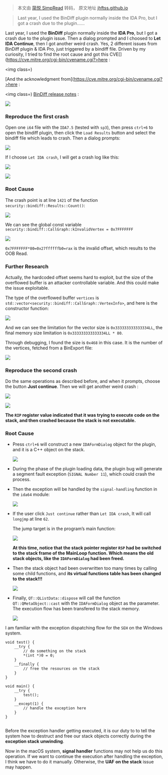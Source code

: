 > 本文由 [简悦 SimpRead](http://ksria.com/simpread/) 转码， 原文地址 [jhftss.github.io](https://jhftss.github.io/CVE-2021-22545/)

> Last year, I used the BinDiff plugin normally inside the IDA Pro, but I got a crash due to the plugin......

Last year, I used the **BinDiff** plugin normally inside the **IDA Pro**, but I got a crash due to the plugin issue. Then a dialog prompted and I choosed to **Let IDA Continue**, then I got another weird crash. Yes, 2 different issues from BinDiff plugin & IDA Pro, just triggered by a bindiff file. Driven by my curiosity, I tried to find the root cause and got this CVE[](https://cve.mitre.org/cgi-bin/cvename.cgi?>here</a> :</p><p></p><p><img class=)

[And the acknowledgment from](https://cve.mitre.org/cgi-bin/cvename.cgi?>here</a> :</p><p></p><p><img class=) [BinDiff release notes](https://www.zynamics.com/bindiff/manual/index.html#nyyyy7) :

![](https://jhftss.github.io/res/2021-8-14-CVE-2021-22545/image-20210814102646813.png)

### Reproduce the first crash

Open one `i64` file with the `IDA7.5` (tested with `sp3`), then press `ctrl+6` to open the bindiff plugin, then click the `Load Results` button and select the bindiff file which leads to crash. Then a dialog prompts:

![](https://jhftss.github.io/res/2021-8-14-CVE-2021-22545/image-20210814104334016.png)

If I choose `Let IDA crash`, I will get a crash log like this:

![](https://jhftss.github.io/res/2021-8-14-CVE-2021-22545/image-20210814104503083.png)

![](https://jhftss.github.io/res/2021-8-14-CVE-2021-22545/image-20210814104510909.png)

### Root Cause

The crash point is at line `1421` of the function `security::bindiff::Results::Count()`:

![](https://jhftss.github.io/res/2021-8-14-CVE-2021-22545/image-20210814104734516.png)

We can see the global const variable `security::bindiff::CallGraph::kInvalidVertex = 0x7FFFFFFF`

![](https://jhftss.github.io/res/2021-8-14-CVE-2021-22545/image-20210814104839499.png)

`0x7FFFFFFF*80=0x27ffffffb0=rax` is the invalid offset, which results to the OOB Read.

### Further Research

Actually, the hardcoded offset seems hard to exploit, but the size of the overflowed buffer is an attacker controllable variable. And this could make the issue exploitable.

The type of the overflowed buffer `vertices` is `std::vector<security::bindiff::CallGraph::VertexInfo>`, and here is the constructor function:

![](https://jhftss.github.io/res/2021-8-14-CVE-2021-22545/image-20210814105023152.png)

And we can see the limitation for the vector size is `0x333333333333334LL`, the final memory size limitation is `0x333333333333334LL * 80`.

Through debugging, I found the size is `0x468` in this case. It is the number of the vertices, fetched from a BinExport file:

![](https://jhftss.github.io/res/2021-8-14-CVE-2021-22545/image-20210814110845658.png)

### Reproduce the second crash

Do the same operations as described before, and when it prompts, choose the button **Just continue**. Then we will get another weird crash :

![](https://jhftss.github.io/res/2021-8-14-CVE-2021-22545/image-20210814111935464.png)

![](https://jhftss.github.io/res/2021-8-14-CVE-2021-22545/image-20210814112043367.png)

**The `RIP` register value indicated that it was trying to execute code on the stack, and then crashed because the stack is not executable.**

### Root Cause

*   Press `ctrl+6` will construct a new `IDAFormDialog` object for the plugin, and it is a C++ object on the stack.
    
    ![](https://jhftss.github.io/res/2021-8-14-CVE-2021-22545/image-20210814112201000.png)
    
*   During the phase of the plugin loading data, the plugin bug will generate a segment fault exception (`SIGNAL Number 11`), which could crash the process.
    
*   Then the exception will be handled by the `signal-handling` function in the `ida64` module:
    
    ![](https://jhftss.github.io/res/2021-8-14-CVE-2021-22545/image-20210814112226532.png)
    
*   If the user click `Just continue` rather than `Let IDA crash`, It will call `longjmp` at line `62`.
    
    The jump target is in the program’s main function:
    
    ![](https://jhftss.github.io/res/2021-8-14-CVE-2021-22545/image-20210814112320007.png)
    
    **At this time, notice that the stack pointer register `RSP` had be switched to the stack frame of the MainLoop function. Which means the old stack objects, like the `IDAFormDialog` had been freed.**
    
*   Then the stack object had been overwritten too many times by calling some child functions, and **its virtual functions table has been changed to the stack!!!**
    
    ![](https://jhftss.github.io/res/2021-8-14-CVE-2021-22545/image-20210814112410064.png)
    
*   Finally, `QT::QListData::dispose` will call the function `QT::QMetaObject::cast` with the `IDAFormDialog` object as the parameter. The execution flow has been transfered to the stack memory.
    
    ![](https://jhftss.github.io/res/2021-8-14-CVE-2021-22545/image-20210814112519839.png)
    

I am familiar with the exception dispatching flow for the `SEH` on the Windows system.

```
void test() {
	__try {
		// do something on the stack
		*(int *)0 = 0;
	}
	__finally {
		// free the resources on the stack
	}
}

void main() {
    __try {
        test();
    }
    __except(1) {
        // handle the exception here
    }
}


```

Before the exception handler getting executed, it is our duty to to tell the system how to destruct and free our stack objects correctly during the **exception stack unwinding**.

Now in the macOS system, **signal handler** functions may not help us do this operation. If we want to continue the execution after handling the exception, I think we have to do it manually. Otherwise, the **UAF on the stack** issue may happen.